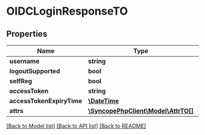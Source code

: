 # OIDCLoginResponseTO

## Properties
Name | Type | Description | Notes
------------ | ------------- | ------------- | -------------
**username** | **string** |  | [optional] 
**logoutSupported** | **bool** |  | [optional] 
**selfReg** | **bool** |  | [optional] 
**accessToken** | **string** |  | [optional] 
**accessTokenExpiryTime** | [**\DateTime**](\DateTime.md) |  | [optional] 
**attrs** | [**\SyncopePhpClient\Model\AttrTO[]**](AttrTO.md) |  | [optional] 

[[Back to Model list]](../README.md#documentation-for-models) [[Back to API list]](../README.md#documentation-for-api-endpoints) [[Back to README]](../README.md)


